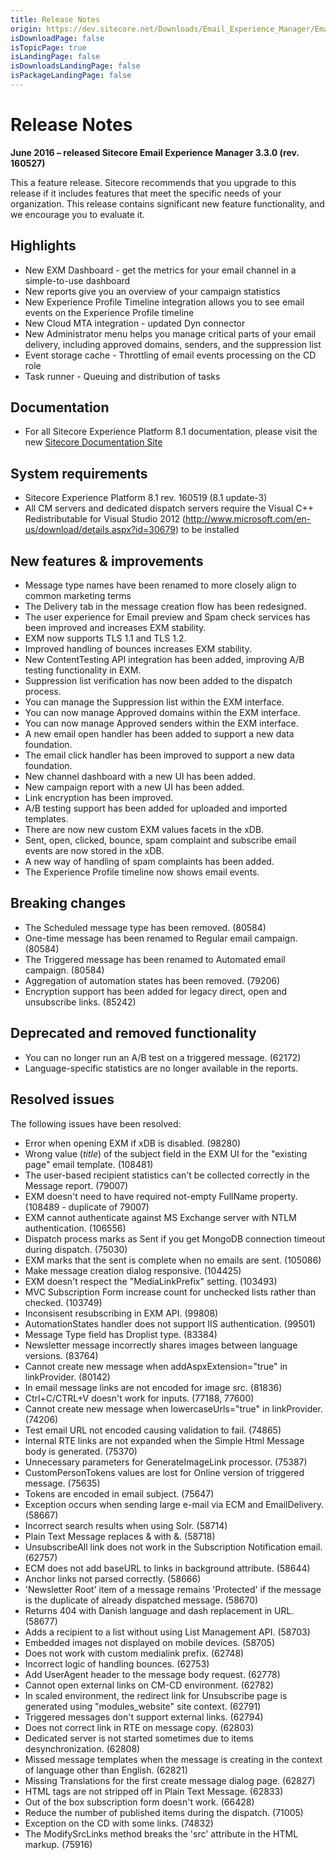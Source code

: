 ```yaml
---
title: Release Notes
origin: https://dev.sitecore.net/Downloads/Email_Experience_Manager/Email_Experience_Manager_33/Email_Experience_Manager_33_Initial_Release/Release_Notes
isDownloadPage: false
isTopicPage: true
isLandingPage: false
isDownloadsLandingPage: false
isPackageLandingPage: false
---
```


# Release Notes

**June 2016 – released Sitecore Email Experience Manager 3.3.0 (rev. 160527)**

This a feature release. Sitecore recommends that you upgrade to this release if it includes features that meet the specific needs of your organization. This release contains significant new feature functionality, and we encourage you to evaluate it.

## Highlights

-   New EXM Dashboard - get the metrics for your email channel in a simple-to-use dashboard
-   New reports give you an overview of your campaign statistics
-   New Experience Profile Timeline integration allows you to see email events on the Experience Profile timeline
-   New Cloud MTA integration - updated Dyn connector
-   New Administrator menu helps you manage critical parts of your email delivery, including approved domains, senders, and the suppression list
-   Event storage cache - Throttling of email events processing on the CD role
-   Task runner - Queuing and distribution of tasks

## Documentation

-   For all Sitecore Experience Platform 8.1 documentation, please visit the new [Sitecore Documentation Site](http://www.doc.sitecore.net)

## System requirements

-   Sitecore Experience Platform 8.1 rev. 160519 (8.1 update-3)
-   All CM servers and dedicated dispatch servers require the Visual C++ Redistributable for Visual Studio 2012 (http://www.microsoft.com/en-us/download/details.aspx?id=30679) to be installed

## New features & improvements

-   Message type names have been renamed to more closely align to common marketing terms
-   The Delivery tab in the message creation flow has been redesigned.
-   The user experience for Email preview and Spam check services has been improved and increases EXM stability.
-   EXM now supports TLS 1.1 and TLS 1.2.
-   Improved handling of bounces increases EXM stability.
-   New ContentTesting API integration has been added, improving A/B testing functionality in EXM.
-   Suppression list verification has now been added to the dispatch process.
-   You can manage the Suppression list within the EXM interface.
-   You can now manage Approved domains within the EXM interface.
-   You can now manage Approved senders within the EXM interface.
-   A new email open handler has been added to support a new data foundation.
-   The email click handler has been improved to support a new data foundation.
-   New channel dashboard with a new UI has been added.
-   New campaign report with a new UI has been added.
-   Link encryption has been improved.
-   A/B testing support has been added for uploaded and imported templates.
-   There are now new custom EXM values facets in the xDB.
-   Sent, open, clicked, bounce, spam complaint and subscribe email events are now stored in the xDB.
-   A new way of handling of spam complaints has been added.
-   The Experience Profile timeline now shows email events.

## Breaking changes

-   The Scheduled message type has been removed. (80584)
-   One-time message has been renamed to Regular email campaign. (80584)
-   The Triggered message has been renamed to Automated email campaign. (80584)
-   Aggregation of automation states has been removed. (79206)
-   Encryption support has been added for legacy direct, open and unsubscribe links. (85242)

## Deprecated and removed functionality

-   You can no longer run an A/B test on a triggered message. (62172)
-   Language-specific statistics are no longer available in the reports.

## Resolved issues

The following issues have been resolved:

-   Error when opening EXM if xDB is disabled. (98280)
-   Wrong value ($title$) of the subject field in the EXM UI for the "existing page" email template. (108481)
-   The user-based recipient statistics can't be collected correctly in the Message report. (79007)
-   EXM doesn't need to have required not-empty FullName property. (108489 - duplicate of 79007)
-   EXM cannot authenticate against MS Exchange server with NTLM authentication. (106556)
-   Dispatch process marks as Sent if you get MongoDB connection timeout during dispatch. (75030)
-   EXM marks that the sent is complete when no emails are sent. (105086)
-   Make message creation dialog responsive. (104425)
-   EXM doesn't respect the "MediaLinkPrefix" setting. (103493)
-   MVC Subscription Form increase count for unchecked lists rather than checked. (103749)
-   Inconsisent resubscribing in EXM API. (99808)
-   AutomationStates handler does not support IIS authentication. (99501)
-   Message Type field has Droplist type. (83384)
-   Newsletter message incorrectly shares images between language versions. (83764)
-   Cannot create new message when addAspxExtension="true" in linkProvider. (80142)
-   In email message links are not encoded for image src. (81836)
-   Ctrl+C/CTRL+V doesn't work for inputs. (77188, 77600)
-   Cannot create new message when lowercaseUrls="true" in linkProvider. (74206)
-   Test email URL not encoded causing validation to fail. (74865)
-   Internal RTE links are not expanded when the Simple Html Message body is generated. (75370)
-   Unnecessary parameters for GenerateImageLink processor. (75387)
-   CustomPersonTokens values are lost for Online version of triggered message. (75635)
-   Tokens are encoded in email subject. (75647)
-   Exception occurs when sending large e-mail via ECM and EmailDelivery. (58667)
-   Incorrect search results when using Solr. (58714)
-   Plain Text Message replaces & with &amp;. (58718)
-   UnsubscribeAll link does not work in the Subscription Notification email. (62757)
-   ECM does not add baseURL to links in background attribute. (58644)
-   Anchor links not parsed correctly. (58666)
-   'Newsletter Root' item of a message remains 'Protected' if the message is the duplicate of already dispatched message. (58670)
-   Returns 404 with Danish language and dash replacement in URL. (58677)
-   Adds a recipient to a list without using List Management API. (58703)
-   Embedded images not displayed on mobile devices. (58705)
-   Does not work with custom medialink prefix. (62748)
-   Incorrect logic of handling bounces. (62753)
-   Add UserAgent header to the message body request. (62778)
-   Cannot open external links on CM-CD environment. (62782)
-   In scaled environment, the redirect link for Unsubscribe page is generated using "modules_website" site context. (62791)
-   Triggered messages don't support external links. (62794)
-   Does not correct link in RTE on message copy. (62803)
-   Dedicated server is not started sometimes due to items desynchronization. (62808)
-   Missed message templates when the message is creating in the context of language other than English. (62821)
-   Missing Translations for the first create message dialog page. (62827)
-   HTML tags are not stripped off in Plain Text Message. (62833)
-   Out of the box subscription form doesn't work. (66428)
-   Reduce the number of published items during the dispatch. (71005)
-   Exception on the CD with some links. (74832)
-   ​The ModifySrcLinks method breaks the 'src' attribute in the HTML markup. (75916)
